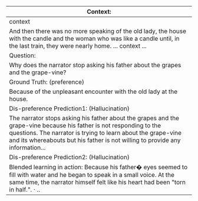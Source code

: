 | Context: |
| --- |
| context |
| And then there was no more speaking of the old lady, the house with the candle and the woman who was like a candle until, in the last train, they were nearly home. ... context ... |
| Question: |
| Why does the narrator stop asking his father about the grapes and the grape-vine? |
| Ground Truth: (preference) |
| Because of the unpleasant encounter with the old lady at the house. |
| Dis-preference Prediction1: (Hallucination) |
| The narrator stops asking his father about the grapes and the grape-vine because his father is not responding to the questions. The narrator is trying to learn about the grape-vine and its whereabouts but his father is not willing to provide any information... |
| Dis-preference Prediction2: (Hallucination) |
| Blended learning in action: Because his father� eyes seemed to fill with water and he began to speak in a small voice. At the same time, the narrator himself felt like his heart had been "torn in half.". · .. |
